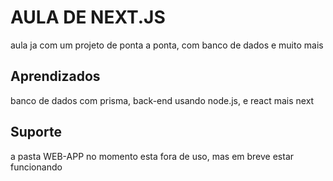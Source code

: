 
# AULA DE NEXT.JS 

aula ja com um projeto de ponta a ponta, com banco de dados e muito mais 


## Aprendizados

banco de dados com prisma, back-end usando node.js, e react mais next  


## Suporte

a pasta WEB-APP no momento esta fora de uso, mas em breve estar funcionando

